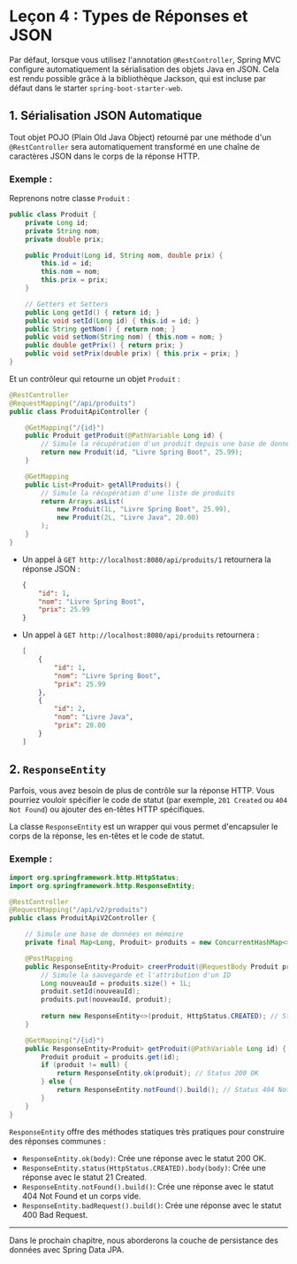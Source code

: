 # Leçon 4 : Types de Réponses et JSON

Par défaut, lorsque vous utilisez l'annotation `@RestController`, Spring MVC configure automatiquement la sérialisation des objets Java en JSON. Cela est rendu possible grâce à la bibliothèque Jackson, qui est incluse par défaut dans le starter `spring-boot-starter-web`.

## 1. Sérialisation JSON Automatique

Tout objet POJO (Plain Old Java Object) retourné par une méthode d'un `@RestController` sera automatiquement transformé en une chaîne de caractères JSON dans le corps de la réponse HTTP.

### Exemple :

Reprenons notre classe `Produit` :

```java
public class Produit {
    private Long id;
    private String nom;
    private double prix;

    public Produit(Long id, String nom, double prix) {
        this.id = id;
        this.nom = nom;
        this.prix = prix;
    }

    // Getters et Setters
    public Long getId() { return id; }
    public void setId(Long id) { this.id = id; }
    public String getNom() { return nom; }
    public void setNom(String nom) { this.nom = nom; }
    public double getPrix() { return prix; }
    public void setPrix(double prix) { this.prix = prix; }
}
```

Et un contrôleur qui retourne un objet `Produit` :

```java
@RestController
@RequestMapping("/api/produits")
public class ProduitApiController {

    @GetMapping("/{id}")
    public Produit getProduit(@PathVariable Long id) {
        // Simule la récupération d'un produit depuis une base de données
        return new Produit(id, "Livre Spring Boot", 25.99);
    }

    @GetMapping
    public List<Produit> getAllProduits() {
        // Simule la récupération d'une liste de produits
        return Arrays.asList(
            new Produit(1L, "Livre Spring Boot", 25.99),
            new Produit(2L, "Livre Java", 20.00)
        );
    }
}
```

- Un appel à `GET http://localhost:8080/api/produits/1` retournera la réponse JSON :
  ```json
  {
      "id": 1,
      "nom": "Livre Spring Boot",
      "prix": 25.99
  }
  ```
- Un appel à `GET http://localhost:8080/api/produits` retournera :
  ```json
  [
      {
          "id": 1,
          "nom": "Livre Spring Boot",
          "prix": 25.99
      },
      {
          "id": 2,
          "nom": "Livre Java",
          "prix": 20.00
      }
  ]
  ```

## 2. `ResponseEntity`

Parfois, vous avez besoin de plus de contrôle sur la réponse HTTP. Vous pourriez vouloir spécifier le code de statut (par exemple, `201 Created` ou `404 Not Found`) ou ajouter des en-têtes HTTP spécifiques.

La classe `ResponseEntity` est un wrapper qui vous permet d'encapsuler le corps de la réponse, les en-têtes et le code de statut.

### Exemple :

```java
import org.springframework.http.HttpStatus;
import org.springframework.http.ResponseEntity;

@RestController
@RequestMapping("/api/v2/produits")
public class ProduitApiV2Controller {

    // Simule une base de données en mémoire
    private final Map<Long, Produit> produits = new ConcurrentHashMap<>();

    @PostMapping
    public ResponseEntity<Produit> creerProduit(@RequestBody Produit produit) {
        // Simule la sauvegarde et l'attribution d'un ID
        Long nouveauId = produits.size() + 1L;
        produit.setId(nouveauId);
        produits.put(nouveauId, produit);
        
        return new ResponseEntity<>(produit, HttpStatus.CREATED); // Status 201
    }

    @GetMapping("/{id}")
    public ResponseEntity<Produit> getProduit(@PathVariable Long id) {
        Produit produit = produits.get(id);
        if (produit != null) {
            return ResponseEntity.ok(produit); // Status 200 OK
        } else {
            return ResponseEntity.notFound().build(); // Status 404 Not Found
        }
    }
}
```

`ResponseEntity` offre des méthodes statiques très pratiques pour construire des réponses communes :
- `ResponseEntity.ok(body)`: Crée une réponse avec le statut 200 OK.
- `ResponseEntity.status(HttpStatus.CREATED).body(body)`: Crée une réponse avec le statut 21 Created.
- `ResponseEntity.notFound().build()`: Crée une réponse avec le statut 404 Not Found et un corps vide.
- `ResponseEntity.badRequest().build()`: Crée une réponse avec le statut 400 Bad Request.

---

Dans le prochain chapitre, nous aborderons la couche de persistance des données avec Spring Data JPA.
